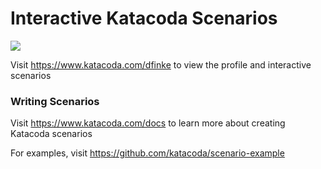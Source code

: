 # Interactive Katacoda Scenarios

[![](http://shields.katacoda.com/katacoda/dfinke/count.svg)](https://www.katacoda.com/dfinke "Get your profile on Katacoda.com")

Visit https://www.katacoda.com/dfinke to view the profile and interactive scenarios

### Writing Scenarios
Visit https://www.katacoda.com/docs to learn more about creating Katacoda scenarios

For examples, visit https://github.com/katacoda/scenario-example
